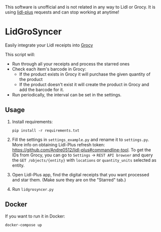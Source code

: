 This software is unofficial and is not related in any way to Lidl or Grocy. It is using [lidl-plus](https://github.com/Andre0512/lidl-plus) requests and can stop working at anytime!

# LidGroSyncer
Easily integrate your Lidl receipts into [Grocy](https://github.com/grocy/grocy)

This script will:
- Run through all your receipts and process the starred ones
- Check each item's barcode in Grocy:
    - If the product exists in Grocy it will purchase the given quantity of the product
    - If the product doesn't exist it will create the product in Grocy and add the barcode for it.
- Run periodically, the interval can be set in the settings.

## Usage
1. Install requirements: 
    ```
    pip install -r requirements.txt
    ```

1. Fill the settings in `settings_example.py` and rename it to `settings.py`.
More info on obtaining Lidl-Plus refresh token: https://github.com/Andre0512/lidl-plus#commandline-tool.
To get the IDs from Grocy, you can go to `Settings` -> `REST API browser` and query the `GET /objects/{entity}` with `locations` or `quantity_units` selected as entity.

1. Open Lidl-Plus app, find the digital receipts that you want processed and star them. (Make sure they are on the "Starred" tab.)

1. Run `lidgrosyncer.py`

## Docker
If you want to run it in Docker:
```
docker-compose up
```